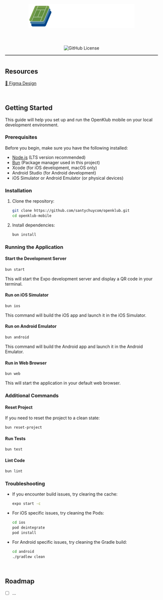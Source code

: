 <div align="center" style="margin-top: 10px; border-bottom: 2px solid #464646; margin-bottom: 40px;">

<img src="./.github/assets/openklub-logo.png" alt="OpenKlub Logo" width="350px" style="margin-bottom: 40px;" />

![GitHub License](https://img.shields.io/github/license/santychuycom/openklub)

</div>

<h2 style="border-bottom: 0px;">Resources</h2>

[🎨 Figma Design](https://www.figma.com/design/tncJUUUxVsG6UBOS4zW9rh/OpenKlub?node-id=55-285&t=47dfRjLrrbUJZ4tI-1)

<br />

<h2 style="border-bottom: 0px;">Getting Started</h2>

This guide will help you set up and run the OpenKlub mobile on your local development environment.

### Prerequisites

Before you begin, make sure you have the following installed:

- [Node.js](https://nodejs.org/) (LTS version recommended)
- [Bun](https://bun.sh/) (Package manager used in this project)
- Xcode (for iOS development, macOS only)
- Android Studio (for Android development)
- iOS Simulator or Android Emulator (or physical devices)

### Installation

1. Clone the repository:
   ```bash
   git clone https://github.com/santychuycom/openklub.git
   cd openklub-mobile
   ```

2. Install dependencies:
   ```bash
   bun install
   ```

### Running the Application

#### Start the Development Server

```bash
bun start
```

This will start the Expo development server and display a QR code in your terminal.

#### Run on iOS Simulator

```bash
bun ios
```

This command will build the iOS app and launch it in the iOS Simulator.

#### Run on Android Emulator

```bash
bun android
```

This command will build the Android app and launch it in the Android Emulator.

#### Run in Web Browser

```bash
bun web
```

This will start the application in your default web browser.

### Additional Commands

#### Reset Project

If you need to reset the project to a clean state:

```bash
bun reset-project
```

#### Run Tests

```bash
bun test
```

#### Lint Code

```bash
bun lint
```

### Troubleshooting

- If you encounter build issues, try clearing the cache:
  ```bash
  expo start -c
  ```

- For iOS specific issues, try cleaning the Pods:
  ```bash
  cd ios
  pod deintegrate
  pod install
  ```

- For Android specific issues, try cleaning the Gradle build:
  ```bash
  cd android
  ./gradlew clean
  ```

<br />

<h2 style="border-bottom: 0px;">Roadmap</h2>

- [ ] ...
